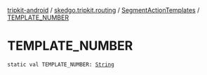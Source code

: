 [tripkit-android](../../index.md) / [skedgo.tripkit.routing](../index.md) / [SegmentActionTemplates](index.md) / [TEMPLATE_NUMBER](./-t-e-m-p-l-a-t-e_-n-u-m-b-e-r.md)

# TEMPLATE_NUMBER

`static val TEMPLATE_NUMBER: `[`String`](https://kotlinlang.org/api/latest/jvm/stdlib/kotlin/-string/index.html)